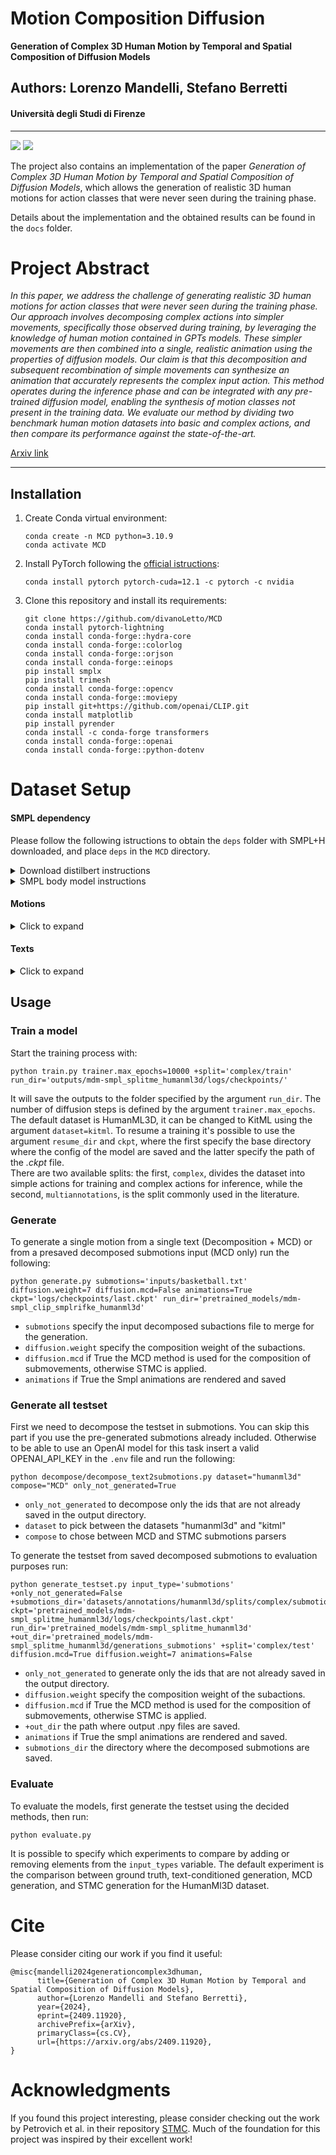 # Motion Composition Diffusion 
**Generation of Complex 3D Human Motion by Temporal and Spatial Composition of Diffusion Models**
## Authors: Lorenzo Mandelli, Stefano Berretti
#### Università degli Studi di Firenze

---

![](https://img.shields.io/github/contributors/divanoLetto/MotionCompositionDiffusion?color=light%20green) ![](https://img.shields.io/github/repo-size/divanoLetto/MotionCompositionDiffusion)


The project also contains an implementation of the paper *Generation of Complex 3D Human Motion by Temporal and Spatial Composition of Diffusion Models*, which allows the generation of realistic 3D human motions for action classes that were never seen during the training phase.

Details about the implementation and the obtained results can be found in the `docs` folder.

# Project Abstract 
*In this paper, we address the challenge of generating realistic 3D human motions for action classes that were never seen during the training phase. Our approach involves decomposing complex actions into simpler movements, specifically those observed during training, by leveraging the knowledge of human motion contained in GPTs models. These simpler movements are then combined into a single, realistic animation using the properties of diffusion models.
Our claim is that this decomposition and subsequent recombination of simple movements can synthesize an animation that accurately represents the complex input action. This method operates during the inference phase and can be integrated with any pre-trained diffusion model, enabling the synthesis of motion classes not present in the training data.
We evaluate our method by dividing two benchmark human motion datasets into basic and complex actions, and then compare its performance against the state-of-the-art.* 

[Arxiv link](https://arxiv.org/abs/2409.11920)

---

## Installation

1. Create Conda virtual environment:

    ```
    conda create -n MCD python=3.10.9
    conda activate MCD
    ```
   
2. Install PyTorch following the [official istructions](https://pytorch.org/get-started/locally/):
    ```
    conda install pytorch pytorch-cuda=12.1 -c pytorch -c nvidia
    ```

4. Clone this repository and install its requirements:
    ```
    git clone https://github.com/divanoLetto/MCD
    conda install pytorch-lightning
    conda install conda-forge::hydra-core
    conda install conda-forge::colorlog
    conda install conda-forge::orjson
    conda install conda-forge::einops
    pip install smplx
    pip install trimesh
    conda install conda-forge::opencv
    conda install conda-forge::moviepy
    pip install git+https://github.com/openai/CLIP.git
    conda install matplotlib
    pip install pyrender
    conda install -c conda-forge transformers
    conda install conda-forge::openai
    conda install conda-forge::python-dotenv
    ```

# Dataset Setup

#### SMPL dependency

Please follow the following istructions to obtain the ``deps`` folder with SMPL+H downloaded, and place ``deps`` in the ``MCD`` directory.

<details><summary>Download distilbert instructions</summary>

#### Download distilbert from __Hugging Face__
```bash
mkdir deps
cd deps/
git lfs install
git clone https://huggingface.co/distilbert-base-uncased
cd ..
```

</details>

<details><summary> SMPL body model instructions</summary>

This is only useful if you want to use generate 3D human meshes like in the teaser. In this case, you also need a subset of the AMASS dataset (see instructions below).

Go to the [MANO website](https://mano.is.tue.mpg.de/download.php), register and go to the Download tab.

- Click on "Models & Code" to download ``mano_v1_2.zip`` and place it in the folder ``deps/smplh/``.
- Click on "Extended SMPL+H model" to download ``smplh.tar.xz`` and place it in the folder ``deps/smplh/``.

The next step is to extract the archives, merge the hands from ``mano_v1_2`` into the ``Extended SMPL+H models``, and remove any chumpy dependency.
All of this can be done using with the following commands. (I forked both scripts from this repo [SMPLX repo](https://github.com/vchoutas/smplx/tree/master/tools), updated them to Python 3, merged them, and made it compatible with ``.npz`` files).


```bash
pip install scipy chumpy
bash prepare/smplh.sh
```

This will create ``SMPLH_FEMALE.npz``, ``SMPLH_MALE.npz``, ``SMPLH_NEUTRAL.npz`` inside the ``deps/smplh`` folder.

</details>

#### Motions

<details><summary>Click to expand</summary>

The motions all come from the AMASS dataset. Please download all "SMPL-H G" motions from the [AMASS website](https://amass.is.tue.mpg.de/download.php) and place them in the folder ``datasets/motions/AMASS``.

<details><summary>It should look like this:</summary>

```bash
datasets/motions/
└── AMASS
    ├── ACCAD
    ├── BioMotionLab_NTroje
    ├── BMLhandball
    ├── BMLmovi
    ├── CMU
    ├── DanceDB
    ├── DFaust_67
    ├── EKUT
    ├── Eyes_Japan_Dataset
    ├── HumanEva
    ├── KIT
    ├── MPI_HDM05
    ├── MPI_Limits
    ├── MPI_mosh
    ├── SFU
    ├── SSM_synced
    ├── TCD_handMocap
    ├── TotalCapture
    └── Transitions_mocap
```

Each file contains a "poses" field with 156 (52x3) parameters (1x3 for global orientation, 21x3 for the whole body, 15x3 for the right hand and 15x3 for the left hand).

</details>

Then, launch these commands:

```bash
python prepare/amasstools/fix_fps.py
python prepare/amasstools/smpl_mirroring.py
python prepare/amasstools/extract_joints.py
python prepare/amasstools/get_smplrifke.py
```

<details><summary>Click here for more information on these commands</summary>

#### Fix FPS

The script will interpolate the SMPL pose parameters and translation to obtain a constant FPS (=20.0). It will also remove the hand pose parameters, as they are not captured for most AMASS sequences. The SMPL pose parameters now have 66 (22x3) parameters (1x3 for global orientation and 21x3 for full body). It will create and save all the files in the folder ``datasets/motions/AMASS_20.0_fps_nh``.


#### SMPL mirroring

This command will mirror SMPL pose parameters and translations, to enable data augmentation with SMPL (as done by the authors of HumanML3D with joint positions).
The mirrored motions will be saved in ``datasets/motions/AMASS_20.0_fps_nh/M`` and will have a structure similar than the enclosing folder.


#### Extract joints

The script extracts the joint positions from the SMPL pose parameters with the SMPL layer (24x3=72 parameters). It will save the joints in .npy format in this folder: ``datasets/motions/AMASS_20.0_fps_nh_smpljoints_neutral_nobetas``.


#### Get SMPL RIFKE

This command will use the joints + SMPL pose parameters (in 6D format) to create a unified representation (205 features). Please see ``prepare/amasstools/smplrifke_feats.py`` for more details.

</details>

The dataset folder should look like this:
```bash
datasets/motions
├── AMASS
├── AMASS_20.0_fps_nh
├── AMASS_20.0_fps_nh_smpljoints_neutral_nobetas
└── AMASS_20.0_fps_nh_smplrifke
```

</details>

#### Texts

<details><summary>Click to expand</summary>

In the MCD directory, clone the [TMR repo](https://github.com/Mathux/TMR): ``git clone https://github.com/Mathux/TMR.git``.
It will also be useful for evaluation purposes.

Run this command to copy the processed HumanML3D text annotations. This allows us to use the HumanML3D annotations with the original AMASS sequences, as explained in the [AMASS-Annotation-Unifier repo](https://github.com/Mathux/A MASS-Annotation-Unifier).
 
``` bash
cp -r TMR/datasets/annotations datasets/
```

Next, run the following command to pre-compute the CLIP embeddings (ViT-B/32):

```bash
python -m prepare.embeddings
```

The folder should look like this:

```
datasets/annotations/humanml3d
├── annotations.json
├── splits
│   ├── all.txt
│   ├── test_tiny.txt
│   ├── test.txt
│   ├── train_tiny.txt
│   ├── train.txt
│   ├── val_tiny.txt
│   └── val.txt
└── text_embeddings
    └── ViT-B
        ├── 32_index.json
        ├── 32.npy
        └── 32_slice.npy
```
</details> 

## Usage

### Train a model 
Start the training process with:
```
python train.py trainer.max_epochs=10000 +split='complex/train' run_dir='outputs/mdm-smpl_splitme_humanml3d/logs/checkpoints/'
```
It will save the outputs to the folder specified by the argument `run_dir`. The number of diffusion steps is defined by the argument `trainer.max_epochs`. \
The default dataset is HumanML3D, it can be changed to KitML using the argument `dataset=kitml`. To resume a training it's possible to use the argument `resume_dir` and `ckpt`, where the first specify the base directory where the config of the model are saved and the latter specify the path of the *.ckpt* file. \
There are two available splits: the first, `complex`, divides the dataset into simple actions for training and complex actions for inference, while the second, `multiannotations`, is the split commonly used in the literature.

### Generate 
To generate a single motion from a single text (Decomposition + MCD) or from a presaved decomposed submotions input (MCD only) run the following:
```
python generate.py submotions='inputs/basketball.txt' diffusion.weight=7 diffusion.mcd=False animations=True ckpt='logs/checkpoints/last.ckpt' run_dir='pretrained_models/mdm-smpl_clip_smplrifke_humanml3d'
```

- `submotions` specify the input decomposed subactions file to merge for the generation.
- `diffusion.weight` specify the composition weight of the subactions.
- `diffusion.mcd` if True the MCD method is used for the composition of submovements, otherwise STMC is applied. 
- `animations` if True the Smpl animations are rendered and saved

### Generate all testset

First we need to decompose the testset in submotions. You can skip this part if you use the pre-generated submotions already included.
Otherwise to be able to use an OpenAI model for this task insert a valid OPENAI_API_KEY in the `.env` file and run the following:
```
python decompose/decompose_text2submotions.py dataset="humanml3d" compose="MCD" only_not_generated=True
```  
- `only_not_generated` to decompose only the ids that are not already saved in the output directory.
- `dataset` to pick between the datasets "humanml3d" and "kitml"
- `compose` to chose between MCD and STMC submotions parsers

To generate the testset from saved decomposed submotions to evaluation purposes run:

```
python generate_testset.py input_type='submotions' +only_not_generated=False +submotions_dir='datasets/annotations/humanml3d/splits/complex/submotions' ckpt='pretrained_models/mdm-smpl_splitme_humanml3d/logs/checkpoints/last.ckpt' run_dir='pretrained_models/mdm-smpl_splitme_humanml3d' +out_dir='pretrained_models/mdm-smpl_splitme_humanml3d/generations_submotions' +split='complex/test' diffusion.mcd=True diffusion.weight=7 animations=False
```

- `only_not_generated` to generate only the ids that are not already saved in the output directory.
- `diffusion.weight` specify the composition weight of the subactions.
- `diffusion.mcd` if True the MCD method is used for the composition of submovements, otherwise STMC is applied.
- `+out_dir` the path where output .npy files are saved. 
- `animations` if True the smpl animations are rendered and saved.
- `submotions_dir` the directory where the decomposed submotions are saved.

### Evaluate 

To evaluate the models, first generate the testset using the decided methods, then run:
```
python evaluate.py
```
It is possible to specify which experiments to compare by adding or removing elements from the `input_types` variable. The default experiment is the comparison between ground truth, text-conditioned generation, MCD generation, and STMC generation for the HumanMl3D dataset.

# Cite

Please consider citing our work if you find it useful:

```
@misc{mandelli2024generationcomplex3dhuman,
      title={Generation of Complex 3D Human Motion by Temporal and Spatial Composition of Diffusion Models}, 
      author={Lorenzo Mandelli and Stefano Berretti},
      year={2024},
      eprint={2409.11920},
      archivePrefix={arXiv},
      primaryClass={cs.CV},
      url={https://arxiv.org/abs/2409.11920}, 
}
```

# Acknowledgments

If you found this project interesting, please consider checking out the work by Petrovich et al. in their repository [STMC](https://github.com/nv-tlabs/stmc). Much of the foundation for this project was inspired by their excellent work!
